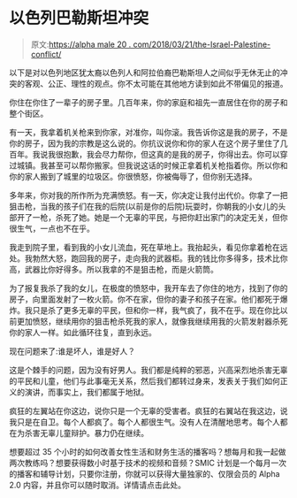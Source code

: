 # 以色列巴勒斯坦冲突

> 原文:[https://alpha male 20 . com/2018/03/21/the-Israel-Palestine-conflict/](https://alphamale20.com/2018/03/21/the-israeli-palestinian-conflict/)

以下是对以色列地区犹太裔以色列人和阿拉伯裔巴勒斯坦人之间似乎无休无止的冲突的客观、公正、理性的观点。你不太可能在其他地方读到如此不带偏见的报道。

你住在你住了一辈子的房子里。几百年来，你的家庭和祖先一直居住在你的房子和整个街区。

有一天，我拿着机关枪来到你家，对准你，叫你滚。我告诉你这是我的房子，不是你的房子，因为我的宗教是这么说的。你抗议说你和你的家人在这个房子里住了几百年。我说我很抱歉，我会尽力帮你，但这真的是我的房子，你得出去。你可以穿过城镇。我甚至可以帮你搬家。但我说这话的时候正拿着机关枪指着你。所以你和你的家人搬到了城里的垃圾区。你很愤怒，你被侮辱了，但你别无选择。

多年来，你对我的所作所为充满愤怒。有一天，你决定让我付出代价。你拿了一把狙击枪，当我的孩子们在我的后院(以前是你的后院)玩耍时，你朝我的小女儿的头部开了一枪，杀死了她。她是一个无辜的平民，与把你赶出家门的决定无关，但你很生气，一点也不在乎。

我走到院子里，看到我的小女儿流血，死在草地上。我抬起头，看见你拿着枪在远处。我勃然大怒，跑回我的房子，走向我的武器柜。我的钱比你多得多，技术比你高，武器比你好得多。所以我拿的不是狙击枪，而是火箭筒。

为了报复我杀了我的女儿，在极度的愤怒中，我开车去了你住的地方，找到了你的房子，向里面发射了一枚火箭。你不在家，但你的妻子和孩子在家。他们都死于爆炸。我只是杀了更多无辜的平民，但和你一样，我气疯了，我不在乎。现在你比以前更加愤怒，继续用你的狙击枪杀死我的家人，就像我继续用我的火箭发射器杀死你的家人一样。如此循环往复，直到永远。

现在问题来了:谁是坏人，谁是好人？

这是个棘手的问题，因为没有好男人。我们都是纯粹的邪恶，兴高采烈地杀害无辜的平民和儿童，他们与此事毫无关系，然后我们都转过身来，发表关于我们如何正义的演讲，而事实上，我们都属于地狱。

疯狂的左翼站在你这边，说你只是一个无辜的受害者。疯狂的右翼站在我这边，说我只是在自卫。每个人都疯了。每个人都很生气。没有人在清醒地思考。每个人都在为杀害无辜儿童辩护。暴力仍在继续。

想要超过 35 个小时的如何改善女性生活和财务生活的播客吗？想每月和我一起做两次教练吗？想要获得数小时基于技术的视频和音频？SMIC 计划是一个每月一次的播客和辅导计划，只要你注册，你就可以获得大量独家的、仅限会员的 Alpha 2.0 内容，并且你可以随时取消。详情请点击此处。